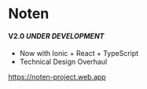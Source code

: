# Noten

#### V2.0 **_UNDER DEVELOPMENT_**

- Now with Ionic + React + TypeScript
- Technical Design Overhaul

https://noten-project.web.app